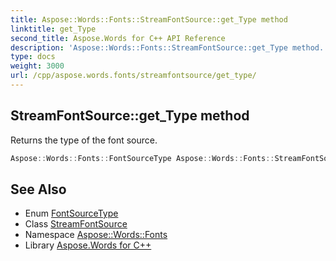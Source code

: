 ```yaml
---
title: Aspose::Words::Fonts::StreamFontSource::get_Type method
linktitle: get_Type
second_title: Aspose.Words for C++ API Reference
description: 'Aspose::Words::Fonts::StreamFontSource::get_Type method. Returns the type of the font source in C++.'
type: docs
weight: 3000
url: /cpp/aspose.words.fonts/streamfontsource/get_type/
---
```

## StreamFontSource::get_Type method


Returns the type of the font source.

```cpp
Aspose::Words::Fonts::FontSourceType Aspose::Words::Fonts::StreamFontSource::get_Type() override
```

## See Also

* Enum [FontSourceType](../../fontsourcetype/)
* Class [StreamFontSource](../)
* Namespace [Aspose::Words::Fonts](../../)
* Library [Aspose.Words for C++](../../../)
